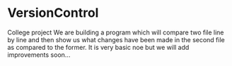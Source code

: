 # VersionControl
College project
We are building a program which will compare two file line by line and then show us what changes have been made in the second file as compared to the former.
It is very basic noe but we will add improvements soon...
